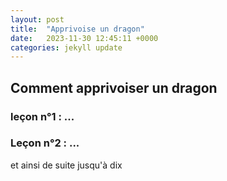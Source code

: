```yaml
---
layout: post
title:  "Apprivoise un dragon"
date:   2023-11-30 12:45:11 +0000
categories: jekyll update
---
```


## Comment apprivoiser un dragon

### leçon n°1 : ...

### Leçon n°2 : ...

et ainsi de suite jusqu'à dix